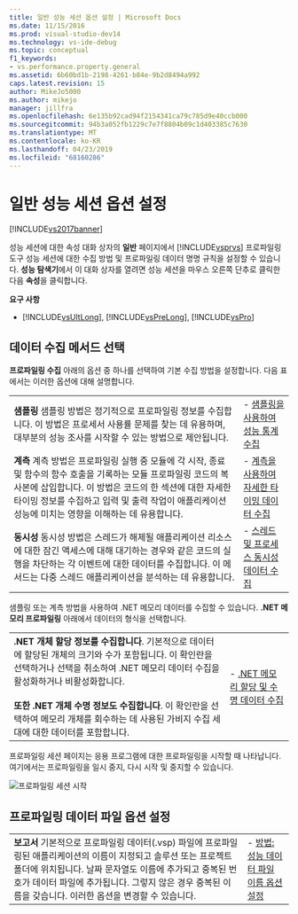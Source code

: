 ```yaml
---
title: 일반 성능 세션 옵션 설정 | Microsoft Docs
ms.date: 11/15/2016
ms.prod: visual-studio-dev14
ms.technology: vs-ide-debug
ms.topic: conceptual
f1_keywords:
- vs.performance.property.general
ms.assetid: 6b60bd1b-2198-4261-b84e-9b2d8494a992
caps.latest.revision: 15
author: MikeJo5000
ms.author: mikejo
manager: jillfra
ms.openlocfilehash: 6e135b92cad94f2154341ca79c785d9e40ccb000
ms.sourcegitcommit: 94b3a052fb1229c7e7f8804b09c1d403385c7630
ms.translationtype: MT
ms.contentlocale: ko-KR
ms.lasthandoff: 04/23/2019
ms.locfileid: "68160286"
---
```

# <a name="setting-general-performance-session-options"></a>일반 성능 세션 옵션 설정
[!INCLUDE[vs2017banner](../includes/vs2017banner.md)]

성능 세션에 대한 속성 대화 상자의 **일반** 페이지에서 [!INCLUDE[vsprvs](../includes/vsprvs-md.md)] 프로파일링 도구 성능 세션에 대한 수집 방법 및 프로파일링 데이터 명명 규칙을 설정할 수 있습니다. **성능 탐색기**에서 이 대화 상자를 열려면 성능 세션을 마우스 오른쪽 단추로 클릭한 다음 **속성**을 클릭합니다.  
  
 **요구 사항**  
  
- [!INCLUDE[vsUltLong](../includes/vsultlong-md.md)], [!INCLUDE[vsPreLong](../includes/vsprelong-md.md)], [!INCLUDE[vsPro](../includes/vspro-md.md)]  
  
## <a name="choosing-data-collection-methods"></a>데이터 수집 메서드 선택  
 **프로파일링 수집** 아래의 옵션 중 하나를 선택하여 기본 수집 방법을 설정합니다. 다음 표에서는 이러한 옵션에 대해 설명합니다.  
  
|||  
|-|-|  
|**샘플링** 샘플링 방법은 정기적으로 프로파일링 정보를 수집합니다. 이 방법은 프로세서 사용률 문제를 찾는 데 유용하며, 대부분의 성능 조사를 시작할 수 있는 방법으로 제안됩니다.|-   [샘플링을 사용하여 성능 통계 수집](../profiling/collecting-performance-statistics-by-using-sampling.md)|  
|**계측** 계측 방법은 프로파일링 실행 중 모듈에 각 시작, 종료 및 함수의 함수 호출을 기록하는 모듈 프로파일링 코드의 복사본에 삽입합니다. 이 방법은 코드의 한 섹션에 대한 자세한 타이밍 정보를 수집하고 입력 및 출력 작업이 애플리케이션 성능에 미치는 영향을 이해하는 데 유용합니다.|-   [계측을 사용하여 자세한 타이밍 데이터 수집](../profiling/collecting-detailed-timing-data-by-using-instrumentation.md)|  
|**동시성** 동시성 방법은 스레드가 해제될 애플리케이션 리소스에 대한 잠긴 액세스에 대해 대기하는 경우와 같은 코드의 실행을 차단하는 각 이벤트에 대한 데이터를 수집합니다. 이 메서드는 다중 스레드 애플리케이션을 분석하는 데 유용합니다.|-   [스레드 및 프로세스 동시성 데이터 수집](../profiling/collecting-thread-and-process-concurrency-data.md)|  
  
 샘플링 또는 계측 방법을 사용하여 .NET 메모리 데이터를 수집할 수 있습니다. **.NET 메모리 프로파일링** 아래에서 데이터의 형식을 선택합니다.  
  
|||  
|-|-|  
|**.NET 개체 할당 정보를 수집합니다**. 기본적으로 데이터에 할당된 개체의 크기와 수가 포함됩니다. 이 확인란을 선택하거나 선택을 취소하여 .NET 메모리 데이터 수집을 활성화하거나 비활성화합니다.<br /><br /> **또한 .NET 개체 수명 정보도 수집합니다**. 이 확인란을 선택하여 메모리 개체를 회수하는 데 사용된 가비지 수집 세대에 대한 데이터를 포함합니다.|-   [.NET 메모리 할당 및 수명 데이터 수집](../profiling/collecting-dotnet-memory-allocation-and-lifetime-data.md)|  
  
 프로파일링 세션 페이지는 응용 프로그램에 대한 프로파일링을 시작할 때 나타납니다. 여기에서는 프로파일링을 일시 중지, 다시 시작 및 중지할 수 있습니다.  
  
 ![프로파일링 세션 시작](../profiling/media/prof-profilingsessionpage.png "PROF_ProfilingSessionPage")  
  
## <a name="setting-profiling-datra-file-options"></a>프로파일링 데이터 파일 옵션 설정  
  
|||  
|-|-|  
|**보고서** 기본적으로 프로파일링 데이터(.vsp) 파일에 프로파일링된 애플리케이션의 이름이 지정되고 솔루션 또는 프로젝트 폴더에 위치됩니다. 날짜 문자열도 이름에 추가되고 중복된 번호가 데이터 파일에 추가됩니다. 그렇지 않은 경우 중복된 이름을 갖습니다. 이러한 옵션을 변경할 수 있습니다.|-   [방법: 성능 데이터 파일 이름 옵션 설정](../profiling/how-to-set-performance-data-file-name-options.md)|
